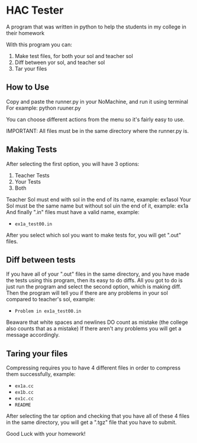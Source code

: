 # HAC Tester
A program that was written in python to help the students in my college in their homework

With this program you can:
1. Make test files, for both your sol and teacher sol
2. Diff between yor sol, and teacher sol
3. Tar your files

## How to Use ##
Copy and paste the runner.py in your NoMachine, and run it using terminal
For example: python ruuner.py

You can choose different actions from the menu so it's fairly easy to use.

IMPORTANT: All files must be in the same directory where the runner.py is.

## Making Tests ##

After selecting the first option, you will have 3 options:
1. Teacher Tests
2. Your Tests
3. Both

Teacher Sol must end with sol in the end of its name, example: ex1asol
Your Sol must be the same name but without sol uin the end of it, example: ex1a
And finally ".in" files must have a valid name, example:
  * `ex1a_test00.in`


After you select which sol you want to make tests for, you will get ".out" files.

## Diff between tests ##

If you have all of your ".out" files in the same directory, and you have made the tests using this program, then its easy to do diffs.
All you got to do is just run the program and select the second option, which is making diff.
Then the program will tell you if there are any problems in your sol compared to teacher's sol, example:
 * `Problem in ex1a_test00.in`

Beaware that white spaces and newlines DO count as mistake (the college also counts that as a mistake)
If there aren't any problems you will get a message accordingly.

## Taring your files ##

Compressing requires you to have 4 different files in order to compress them successfully, example:
* `ex1a.cc`
* `ex1b.cc`
* `ex1c.cc`
* `README`


After selecting the tar option and checking that you have all of these 4 files in the same directory, you will get a ".tgz" file that you have to submit.


Good Luck with your homework!
